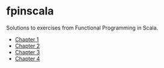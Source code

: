 # fpinscala
Solutions to exercises from Functional Programming in Scala.
- [Chapter 1](fpinscala/src/main/scala/Chapter1/main.scala)
- [Chapter 2](fpinscala/src/main/scala/Chapter2/main.scala)
- [Chapter 3](fpinscala/src/main/scala/Chapter3/main.scala)
- [Chapter 4](fpinscala/src/main/scala/Chapter4/main.scala)